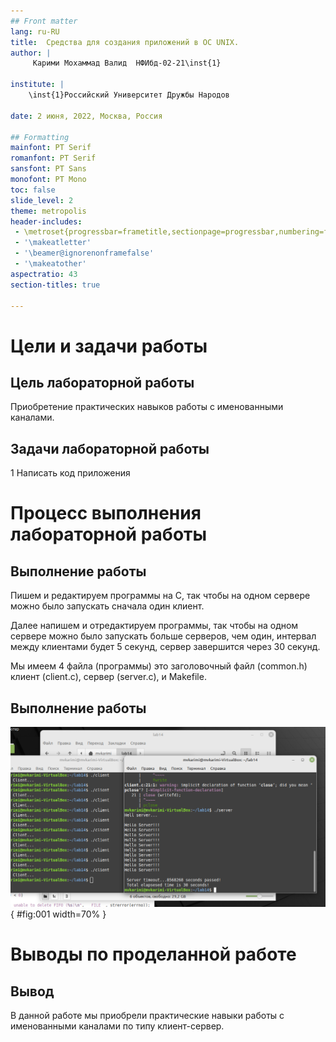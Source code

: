 ```yaml
---
## Front matter
lang: ru-RU
title:  Средства для создания приложений в ОС UNIX.
author: |
	 Карими Мохаммад Валид	НФИбд-02-21\inst{1}

institute: |
	\inst{1}Российский Университет Дружбы Народов

date: 2 июня, 2022, Москва, Россия

## Formatting
mainfont: PT Serif
romanfont: PT Serif
sansfont: PT Sans
monofont: PT Mono
toc: false
slide_level: 2
theme: metropolis
header-includes: 
 - \metroset{progressbar=frametitle,sectionpage=progressbar,numbering=fraction}
 - '\makeatletter'
 - '\beamer@ignorenonframefalse'
 - '\makeatother'
aspectratio: 43
section-titles: true

---
```


# Цели и задачи работы

## Цель лабораторной работы

Приобретение практических навыков работы с именованными каналами.

## Задачи лабораторной работы

1 Написать код приложения

# Процесс выполнения лабораторной работы

## Выполнение работы

Пишем и редактируем программы на С, так чтобы на одном сервере можно было запускать сначала один клиент.

Далее напишем и отредактируем программы, так чтобы на одном сервере можно было запускать больше серверов, чем один, интервал между клиентами будет 5 секунд, сервер завершится через 30 секунд.

Мы имеем 4 файла (программы) это заголовочный файл (common.h) клиент (client.c), сервер (server.c), и Makefile. 

## Выполнение работы

![Запуск клиента и сервера](image/01.png){ #fig:001 width=70% }

# Выводы по проделанной работе

## Вывод

В данной работе мы приобрели практические навыки работы с именованными каналами по типу клиент-сервер. 